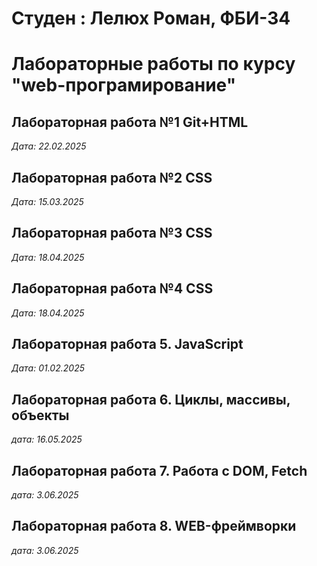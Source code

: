 # Студен : Лелюх Роман, ФБИ-34

# Лабораторные работы по курсу "web-програмирование"

## Лабораторная работа №1 Git+HTML

*Дата: 22.02.2025*

## Лабораторная работа №2 CSS

*Дата: 15.03.2025*

## Лабораторная работа №3 CSS

*Дата: 18.04.2025*

## Лабораторная работа №4 CSS

*Дата: 18.04.2025*

## Лабораторная работа 5. JavaScript

*Дата: 01.02.2025*

## Лабораторная работа 6. Циклы, массивы, объекты

*дата: 16.05.2025*

## Лабораторная работа 7. Работа с DOM, Fetch

*дата: 3.06.2025*

## Лабораторная работа 8. WEB-фреймворки

*дата: 3.06.2025*